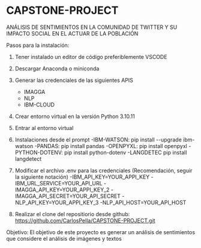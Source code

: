 # CAPSTONE-PROJECT
ANÁLISIS DE SENTIMIENTOS EN LA COMUNIDAD DE TWITTER Y SU IMPACTO SOCIAL EN EL ACTUAR DE LA POBLACIÓN

Pasos para la instalación:
1. Tener instalado un editor de código preferiblemente VSCODE
2. Descargar Anaconda o miniconda
3. Generar las credenciales de las siguientes APIS
	- IMAGGA
	- NLP
	- IBM-CLOUD
5. Crear entorno virtual en la versión Python 3.10.11
6. Entrar al entorno virtual
7. Instalaciones desde el prompt
  -IBM-WATSON: 
	pip install --upgrade ibm-watson 
  -PANDAS: 
	pip install pandas 
  -OPENPYXL: 
	pip install openpyxl
  -PYTHON-DOTENV: 
	pip install python-dotenv 
  -LANGDETEC
	pip install langdetect
8. Modificar el archivo .env para las credenciales
	(Recomendación, seguir la siguiente notación)
	-IBM_API_KEY=YOUR_APPI_KEY 
	-IBM_URL_SERVICE=YOUR_API_URL
	-IMAGGA_API_KEY=YOUR_APPI_KEY_2 
	-IMAGGA_API_SECRET=YOUR_API_SECRET
	-NLP_API_KEY=YOUR_APPI_KEY_3
	-NLP_API_HOST=YOUR_API_HOST

9. Realizar el clone del repositiorio desde github: https://github.com/CarlosPella/CAPSTONE-PROJECT.git


Objetivo: 
El objetivo de este proyecto es generar un análisis de sentimientos que considere el análisis de imágenes y textos 

